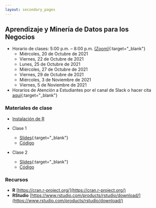 ```yaml
---
layout: secondary_pages
---
```


## Aprendizaje y Minería de Datos para los Negocios


- Horario de clases:  5:00 p.m. – 8:00 p.m. [(Zoom)](https://uniandes-edu-co.zoom.us/j/86146075454){:target="_blank"}
	- Miércoles, 20 de Octubre de 2021
	- Viernes, 22 de Octubre de 2021
	- Lunes, 25 de Octubre de 2021
	- Miércoles, 27 de Octubre de 2021
	- Viernes, 29 de Octubre de 2021
	- Miércoles, 3 de Noviembre de 2021
	- Viernes, 5 de Noviembre de 2021
- Horarios de Atención a Estudiantes por el canal de Slack o  hacer cita [aqui](https://calendly.com/i-sarmiento/horarios-atencion-estudiantes){:target="_blank"}
	

### Materiales de clase

- [Instalación de  R](https://rawcdn.githack.com/ignaciomsarmiento/BDML_USCO/53fbb98c1795eaa9c826135f3e12610d3027c896/Tutorials/01_Install_R/Install_R.html)


- Clase 1
	- [Slides](BDML_USCO/Lecture1.pdf){:target="_blank"}
	- [Código](https://github.com/ignaciomsarmiento/BDML_USCO/blob/master/Tutorials/Clase01/01_Codigos.R)
- Clase 2
	- [Slides](BDML_USCO/Lecture02.pdf){:target="_blank"}
	- [Código](https://github.com/ignaciomsarmiento/BDML_USCO/blob/master/Tutorials/Clase02/02_Codigos.R)
	


### Recursos

- **R**  [https://cran.r-project.org/](https://cran.r-project.org/)
- **RStudio**  [https://www.rstudio.com/products/rstudio/download/](https://www.rstudio.com/products/rstudio/download/)

